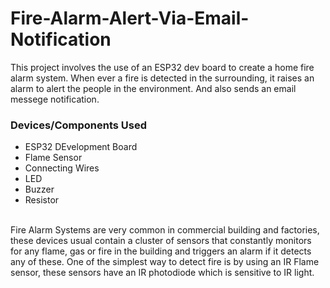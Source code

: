 # Fire-Alarm-Alert-Via-Email-Notification

This project involves the use of an ESP32 dev board to create a home fire alarm system.
When ever a fire is detected in the surrounding, it raises an alarm to alert the people in the environment.
And also sends an email messege notification.

### Devices/Components Used
- ESP32 DEvelopment Board
- Flame Sensor
- Connecting Wires
- LED
- Buzzer
- Resistor

<br>
Fire Alarm Systems are very common in commercial building and factories, these devices usual contain a cluster of sensors that constantly monitors for any flame, gas or fire in the building and triggers an alarm if it detects any of these. One of the simplest way to detect fire is by using an IR Flame sensor, these sensors have an IR photodiode which is sensitive to IR light.
